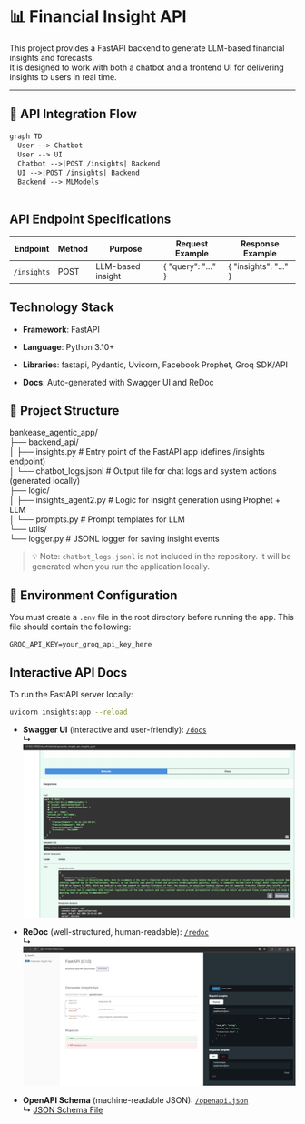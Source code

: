 # 📊 Financial Insight API

This project provides a FastAPI backend to generate LLM-based financial insights and forecasts.  
It is designed to work with both a chatbot and a frontend UI for delivering insights to users in real time.

---

## 🔁 API Integration Flow

```mermaid
graph TD
  User --> Chatbot
  User --> UI
  Chatbot -->|POST /insights| Backend
  UI -->|POST /insights| Backend
  Backend --> MLModels
　
```




## API Endpoint Specifications

| Endpoint    | Method | Purpose            | Request Example   | Response Example       |            
|-------------|--------|--------------------|-------------------|------------------------|      
| `/insights` | POST   | LLM-based insight  |{ "query": "..." } | { "insights": "..." }  |      


## Technology Stack  

* **Framework**: FastAPI  

* **Language**: Python 3.10+

* **Libraries**: fastapi, Pydantic, Uvicorn, Facebook Prophet, Groq SDK/API

* **Docs**: Auto-generated with Swagger UI and ReDoc


## 📁 Project Structure

bankease_agentic_app/  
├── backend_api/  
│ ├── insights.py # Entry point of the FastAPI app (defines /insights endpoint)  
│ └── chatbot_logs.jsonl # Output file for chat logs and system actions (generated locally)    
├── logic/    
│ ├── insights_agent2.py # Logic for insight generation using Prophet + LLM  
│ └── prompts.py # Prompt templates for LLM  
└── utils/    
    └── logger.py # JSONL logger for saving insight events  
   


> 💡 Note: `chatbot_logs.jsonl` is not included in the repository. It will be generated when you run the application locally.

## 🔐 Environment Configuration

You must create a `.env` file in the root directory before running the app. This file should contain the following:

```env
GROQ_API_KEY=your_groq_api_key_here
```



## Interactive API Docs

To run the FastAPI server locally:

```bash
uvicorn insights:app --reload
```


- **Swagger UI** (interactive and user-friendly): [`/docs`](http://127.0.0.1:8000/docs)  
  ↳ ![Example](docs/Swagger_UI_backendAPI.jpg)

- **ReDoc** (well-structured, human-readable): [`/redoc`](http://127.0.0.1:8000/redoc)  
  ↳ ![Supplemental Notes](docs/ReDoc_backendAPI.jpg)

- **OpenAPI Schema** (machine-readable JSON): [`/openapi.json`](http://127.0.0.1:8000/openapi.json)  
  ↳ [JSON Schema File](docs/openapi.json)













